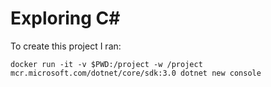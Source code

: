 # Exploring C#

To create this project I ran:

    docker run -it -v $PWD:/project -w /project mcr.microsoft.com/dotnet/core/sdk:3.0 dotnet new console
